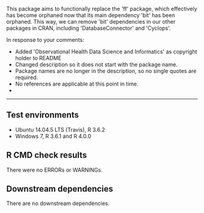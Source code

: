 This package aims to functionally replace the 'ff' package, which effectively has become orphaned now that its main dependency 'bit' has been orphaned. This way, we can remove 'bit' dependencies in our other packages in CRAN, including 'DatabaseConnector' and 'Cyclops'.

In response to your comments:

- Added 'Observational Health Data Science and Informatics' as copyright holder to README
- Changed description so it does not start with the package name.
- Package names are no longer in the description, so no single quotes are required.
- No references are applicable at this point in time.
- 

---

## Test environments
* Ubuntu 14.04.5 LTS (Travis), R 3.6.2
* Windows 7, R 3.6.1 and R 4.0.0

## R CMD check results

There were no ERRORs or WARNINGs. 

## Downstream dependencies

There are no downstream dependencies.